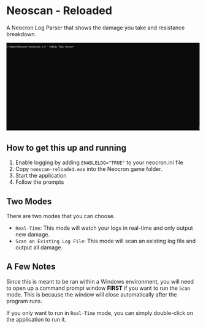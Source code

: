 # Neoscan - Reloaded

A Neocron Log Parser that shows the damage you take and resistance breakdown.

![neocron-reloaded](/assets/neoscan-reloaded.gif)

## How to get this up and running

1. Enable logging by adding `ENABLELOG="TRUE"` to your neocron.ini file
2. Copy `neoscan-reloaded.exe` into the Neocron game folder.
3. Start the application
4. Follow the prompts

## Two Modes

There are two modes that you can choose.

-   `Real-Time`: This mode will watch your logs in real-time and only output new damage.
-   `Scan an Existing Log File`: This mode will scan an existing log file and output all damage.

## A Few Notes

Since this is meant to be ran within a Windows environment, you will need to open up a command prompt window **FIRST** if you want to run the `Scan` mode. This is because the window will close automatically after the program runs.

If you only want to run in `Real-Time` mode, you can simply double-click on the application to run it.
